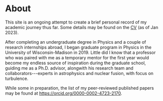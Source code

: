 # About
This site is an ongoing attempt to create a brief personal record of my academic journey thus far.  Some details may be found on the <a href="https://bindeshtripathi.github.io/CV_Bindesh_Tripathi.pdf" target="_blank">CV</a> (as of Jan 2023).

After completing an undergraduate degree in Physics and a couple of research internships abroad, I began graduate program in Physics in the University of Wisconsin-Madison in 2019. Little did I know that a professor who was paired with me as a temporary mentor for the first year would become my endless source of inspiration during the graduate school, guiding me as a Ph.D. advisor, alongwith his research team and collaborators---experts in astrophysics and nuclear fusion, with focus on turbulence.

While some in preparation, the list of my peer-reviewed published papers may be found at https://orcid.org/0000-0002-4723-2170.



